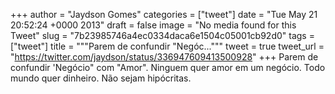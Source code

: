 
+++
author = "Jaydson Gomes"
categories = ["tweet"]
date = "Tue May 21 20:52:24 +0000 2013"
draft = false
image = "No media found for this Tweet"
slug = "7b23985746a4ec0334daca6e1504c05001cb92d0"
tags = ["tweet"]
title = """Parem de confundir "Negóc..."""
tweet = true
tweet_url = "https://twitter.com/jaydson/status/336947609413500928"
+++
Parem de confundir 'Negócio" com "Amor". Ninguem quer amor em um negócio. Todo mundo quer dinheiro. Não sejam hipócritas.
